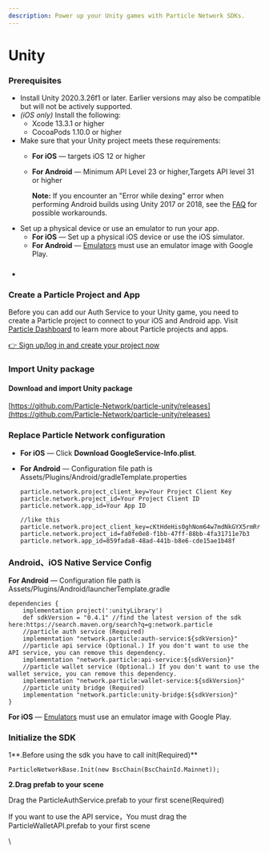 ```yaml
---
description: Power up your Unity games with Particle Network SDKs.
---
```


# Unity

### Prerequisites <a href="#prerequisites" id="prerequisites"></a>

* Install Unity 2020.3.26f1 or later. Earlier versions may also be compatible but will not be actively supported.&#x20;
* _(iOS only)_ Install the following:
  * Xcode 13.3.1 or higher
  * CocoaPods 1.10.0 or higher
* Make sure that your Unity project meets these requirements:
  * **For iOS** — targets iOS 12 or higher
  *   **For Android** — Minimum API Level 23 or higher,Targets API level 31 or higher

      **Note:** If you encounter an "Error while dexing" error when performing Android builds using Unity 2017 or 2018, see the [FAQ](https://firebase.google.com/docs/unity/troubleshooting-faq#desugaring) for possible workarounds.
* Set up a physical device or use an emulator to run your app.
  * **For iOS** — Set up a physical iOS device or use the iOS simulator.
  * **For Android** — [Emulators](https://developer.android.com/studio/run/managing-avds) must use an emulator image with Google Play.
* ###

### Create a Particle Project and App

Before you can add our Auth Service to your Unity game, you need to create a Particle project to connect to your iOS and Android app. Visit [Particle Dashboard](broken-reference) to learn more about Particle projects and apps.

[👉 Sign up/log in and create your project now](https://dashboard.particle.network/#/login)

### Import Unity package

#### Download and import Unity package

[https://github.com/Particle-Network/particle-unity/releases](https://github.com/Particle-Network/particle-unity/releases)

### Replace Particle Network configuration  <a href="#add-config-file" id="add-config-file"></a>

* **For iOS** — Click **Download GoogleService-Info.plist**.
*   **For Android** —  Configuration file path is  Assets/Plugins/Android/gradleTemplate.properties



    ```
    particle.network.project_client_key=Your Project Client Key
    particle.network.project_id=Your Project Client ID
    particle.network.app_id=Your App ID

    //like this
    particle.network.project_client_key=cKtHdeHis0ghNom64w7mdNkGYX5rmRr0jLlIKatY
    particle.network.project_id=fa0fe0e8-f1bb-47ff-88bb-4fa31711e7b3
    particle.network.app_id=859fada8-48ad-441b-b8e6-cde15ae1b48f

    ```



### Android、iOS Native Service Config <a href="#add-sdks" id="add-sdks"></a>

**For Android** — Configuration file path is  Assets/Plugins/Android/launcherTemplate.gradle

```
dependencies {
    implementation project(':unityLibrary')
    def sdkVersion = "0.4.1" //find the latest version of the sdk here:https://search.maven.org/search?q=g:network.particle
    //particle auth service (Required)  
    implementation "network.particle:auth-service:${sdkVersion}"
    //particle api service (Optional.) If you don't want to use the API service, you can remove this dependency.
    implementation "network.particle:api-service:${sdkVersion}"
    //particle wallet service (Optional.) If you don't want to use the wallet service, you can remove this dependency.
    implementation "network.particle:wallet-service:${sdkVersion}"
    //particle unity bridge (Required) 
    implementation "network.particle:unity-bridge:${sdkVersion}"
}
```



**For iOS** — [Emulators](https://developer.android.com/studio/run/managing-avds) must use an emulator image with Google Play.





### &#x20;Initialize the SDK

1**.Before using the sdk you have to call init(Required)**&#x20;

```
ParticleNetworkBase.Init(new BscChain(BscChainId.Mainnet));
```

**2.Drag prefab to your scene**

Drag the ParticleAuthService.prefab to your first scene(Required)&#x20;

If you  want to use the API service，You must drag the ParticleWalletAPI.prefab to your first scene



\
